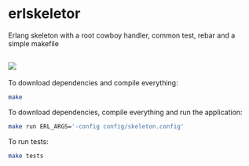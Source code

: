 erlskeletor
===============

Erlang skeleton with a root cowboy handler, common test, rebar and a simple makefile

![](https://gs1.wac.edgecastcdn.net/8019B6/data.tumblr.com/fc0f50ca1bd995498d9ddf28c95b8fe5/tumblr_mr9nrvPZ1R1s46h7vo1_1280.jpg)
---

To download dependencies and compile everything:
```bash
make
```
 
To download dependencies, compile everything and run the application:
```bash
make run ERL_ARGS='-config config/skeleton.config'
```

To run tests:
```bash
make tests
```

